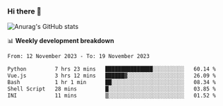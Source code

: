 ### Hi there 👋
![Anurag's GitHub stats](https://github-readme-stats.vercel.app/api?username=jami1024&show_icons=true&theme=radical)

📊 **Weekly development breakdown**
<!--START_SECTION:waka-->

```txt
From: 12 November 2023 - To: 19 November 2023

Python         7 hrs 23 mins   ███████████████░░░░░░░░░░   60.14 %
Vue.js         3 hrs 12 mins   ██████▓░░░░░░░░░░░░░░░░░░   26.09 %
Bash           1 hr 1 min      ██░░░░░░░░░░░░░░░░░░░░░░░   08.34 %
Shell Script   28 mins         █░░░░░░░░░░░░░░░░░░░░░░░░   03.85 %
INI            11 mins         ▒░░░░░░░░░░░░░░░░░░░░░░░░   01.52 %
```

<!--END_SECTION:waka-->
<!--
**jami1024/jami1024** is a ✨ _special_ ✨ repository because its `README.md` (this file) appears on your GitHub profile.

Here are some ideas to get you started:

- 🔭 I’m currently working on ...
- 🌱 I’m currently learning ...
- 👯 I’m looking to collaborate on ...
- 🤔 I’m looking for help with ...
- 💬 Ask me about ...
- 📫 How to reach me: ...
- 😄 Pronouns: ...
- ⚡ Fun fact: ...
-->
